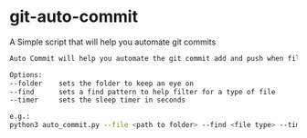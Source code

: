 # git-auto-commit
A Simple script that will help you automate git commits

```bash
Auto Commit will help you automate the git commit add and push when files change inside a folder

Options:
--folder    sets the folder to keep an eye on
--find      sets a find pattern to help filter for a type of file
--timer     sets the sleep timer in seconds

e.g.:
python3 auto_commit.py --file <path to folder> --find <file type> --timer <seconds>
```
